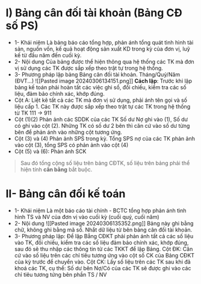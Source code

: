 # I) Bảng cân đối tài khoản (Bảng CĐ số PS)
- 1- Khái niệm
Là bảng báo cáo tổng hợp, phản ánh tổng quát tình hình tài sản, nguồn vốn, kế quả hoạt động sản xuất KD trong kỳ của đơn vị, luỹ kế từ đầu năm đến cuối kỳ. 
- 2- Nội dung
Của bảng được thể hiện thông qua hệ thống các TK mà đơn vị sử dụng các TK được sắp xếp theo trật tự trong hệ thống.
- 3- Phương pháp lập bảng
  Bảng cân đối tài khoản.
	Tháng/Quý/Năm
	(ĐVT...)
![[Pasted image 20240306134151.png]]
**Cách lập**:
Trước khi lập bảng kế toán phải hoàn tất các việc ghi sổ, đối chiếu, kiểm tra các số liệu, đảm bảo chính xác, khớp đúng.
- Cột A: Liệt kê tất cả các TK mà đơn vị sử dụng, phải ánh tên gọi và số liệu cấp 1. Các TK này được sắp xếp theo trật tự các TK trong hệ thống từ TK 111 -> 911
- Cột (1)(2) Phản ảnh các SDDK của các TK
Số dư Nợ ghi vào (1), Số dư có ghi vào cột (2). Những TK có số dư 2 bên thì căn cứ vào số dư từng bên để phản ánh vào những cột tương ứng.
- Cột (3) và (4) Phản ảnh SPS trong kỳ. Tổng SPS nợ của các TK phản ảnh vào cột (3), tổng SPS có phản ảnh vào cột (4)
- Cột (5) và (6): Phản ánh SCK
> Sau đó tổng cộng số liệu trên bảng CĐTK, số liệu trên bảng phải thể hiện tính **cân bằng** bắt buộc.  
# II- Bảng cân đối kế toán
- 1- Khái niệm
Là một báo cáo tài chính - BCTC tổng hợp phản ánh tình hình TS và NV của đơn vị vào cuối kỳ (cuối quý, cuối năm)
- 2- Nội dung
![[Pasted image 20240306135352.png]]
Bảng này ghi bằng chữ, không ghi bằng mã số. Nhắt dữ liệu từ bên bảng cân đối tài khoản.
- 3- Phương pháp lập:
Để lập Bẳng CĐKT phải phản ánh tất cả các số liệu vào TK, đối chiếu, kiểm tra các số liệu đảm bảo chính xác, khớp đúng, sau đó sẽ thu nhập các thông tin từ các TKKT để lập Bảng.
Cột ĐK: Căn cứ vào số liệu trên các chỉ tiêu tương ứng vào cột số CK của Bảng CĐKT của kỳ trước để chuyển vào.
Cột CK: Lấy số liệu trên các TK sau khi đã khoá các TK, cụ thể:
	Số dư bên Nợ/Có của các TK sẽ được ghi vào các chỉ tiêu tương tứng bên phần TS / NV
